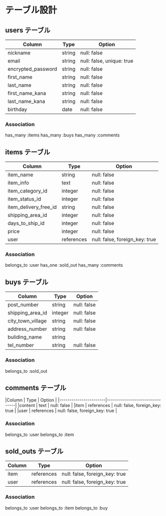 # テーブル設計

## users テーブル

| Column               | Type    | Option                      |
| -------------------- | --------| --------------------------- |
| nickname             | string  | null: false                 |
| email                | string  | null: false, unique: true   |
| encrypted_password   | string  | null: false                 |
| first_name           | string  | null: false                 |
| last_name            | string  | null: false                 |
| first_name_kana      | string  | null: false                 |
| last_name_kana       | string  | null: false                 |
| birthday             | date    | null: false                 |
### Association
has_many :items
has_many :buys
has_many :comments


## items テーブル

|Column                  | Type       | Option                         |
|------------------------|------------|--------------------------------|
| item_name              | string     | null: false                    |
| item_info              | text       | null: false                    |
| item_category_id       | integer    | null: false                    |
| item_status_id         | integer    | null: false                    |
| item_delivery_free_id  | string     | null: false                    |
| shipping_area_id       | integer    | null: false                    |
| days_to_ship_id        | integer    | null: false                    |
| price                  | integer    | null: false                    |
| user                   | references | null: false, foreign_key: true |

### Association
belongs_to :user
has_one    :sold_out
has_many   :comments


## buys テーブル

|Column                | Type       | Option                         |
|----------------------|------------|--------------------------------|
| post_number          | string     | null: false                    |
| shipping_area_id     | integer    | null: false                    |
| city_town_village    | string     | null: false                    |
| address_number       | string     | null: false                    |
| buliding_name        | string     |                                |
| tel_number           | string     | null: false                    |

### Association
belongs_to :sold_out

## comments テーブル

|Column    | Type       | Option                         |
|-----------------------|--------------------------------|
|content   | text       | null: false                    |
|item      | references | null: false, foreign_key: true |
|user      | references | null: false, foreign_key: true |

### Association
belongs_to :user
belongs_to :item

## sold_outs テーブル

|Column   | Type       | Option                         |
|---------|------------|--------------------------------|
| item    | references | null: false, foreign_key: true |
| user    | references | null: false, foreign_key: true |

### Association
belongs_to :user
belongs_to :item
belongs_to :buy
